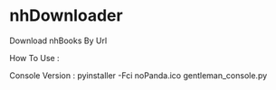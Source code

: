 # nhDownloader
Download nhBooks By Url


How To Use :

Console Version :
  pyinstaller -Fci noPanda.ico gentleman_console.py
  
